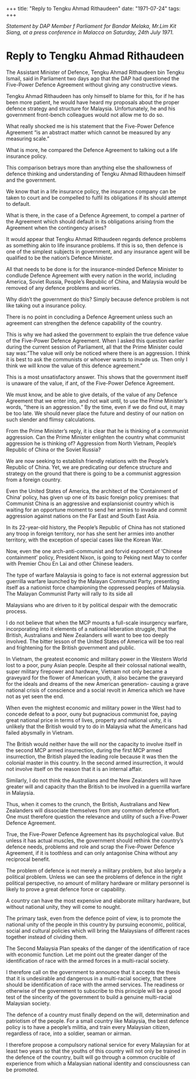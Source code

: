 +++ 
title: "Reply to Tengku Ahmad Rithaudeen"
date: "1971-07-24"
tags:
+++

_Statement by DAP Member f Parliament for Bandar Melaka, Mr.Lim Kit Siang, at a press conference in Malacca on Saturday, 24th July 1971._

# Reply to Tengku Ahmad Rithaudeen

The Assistant Minister of Defence, Tengku Ahmad Rithaudeen bin Tengku Ismail, said in Parliament two days ago that the DAP had questioned the Five-Power Defence Agreement without giving any constructive views.

Tengku Ahmad Rithaudeen has only himself to blame for this, for if he has been more patient, he would have heard my proposals about the proper defence strategy and structure for Malaysia. Unfortunately, he and his government front-bench colleagues would not allow me to do so.</u>

What really shocked me is his statement that the Five-Power Defence Agreement “is an abstract matter which cannot be measured by any measuring scale.”

What is more, he compared the Defence Agreement to talking out a life insurance policy.

This comparison betrays more than anything else the shallowness of defence thinking and understanding of Tengku Ahmad Rithaudeen himself and the government.

We know that in a life insurance policy, the insurance company can be taken to court and be compelled to fulfil its obligations if its should attempt to default.

What is there, in the case of a Defence Agreement, to compel a partner of the Agreement which should default in its obligations arising from the Agreement when the contingency arises?

It would appear that Tengku Ahmad Rithaudeen regards defence problems as something akin to life insurance problems. If this is so, then defence is one of the simplest subjects in government, and any insurance agent will be qualified to be the nation’s Defence Minister.

All that needs to be done is for the insurance-minded Defence Minister to condlude Defence Agreement with every nation in the world, including America, Soviet Russia, People’s Republic of China, and Malaysia would be removed of any defence problems and worries.

Why didn’t the government do this? Simply because defence problem is not like taking out a insurance policy.

There is no point in concluding a Defence Agreement unless such an agreement can strengthen the defence capability of the country.

This is why we had asked the government to explain the true defence value of the Five-Power Defence Agreement.
When I asked this question earlier during the current session of Parliament, all that the Prime Minister could say was:”The value will only be noticed where there is an aggression. I think it is best to ask the communists or whoever wants to invade us. Then only I think we will know the value of this defence agreement.”

This is a most unsatisfactory answer. This shows that the government itself is unaware of the value, if ant, of the Five-Power Defence Agreement. 

We must know, and be able to give details, of the value of any Defence Agreement that we enter into, and not wait until, to use the Prime Minister’s words, ”there is an aggression.” By the time, even if we do find out, it may be too late. We should never place the future and destiny of our nation on such slender and flimsy calculations.

From the Prime Minister’s reply, it is clear that he is thinking of a communist aggression. Can the Prime Minister enlighten the country what communist aggression he is thinking of? Aggression from North Vietnam, People’s Republic of China or the Soviet Russia?

We are now seeking to establish friendly relations with the People’s Republic of China. Yet, we are predicating our defence structure and strategy on the ground that there is going to be a communist aggression from a foreign country.

Even the United States of America, the architect of the ‘Containment of China’ policy, has given up one of its basic foreign policy premises: that Communist China is an aggressive and explansionist country which is waiting for an opportune moment to send her armies to invade and commit aggression against nations on the Far East and South East Asia.

In its 22-year-old history, the People’s Republic of China has not stationed any troop in foreign territory, nor has she sent her armies into another territory, with the exception of special cases like the Korean War.

Now, even the one arch-anti-communist and forvid exponent of ‘Chinese containment’ policy, President Nixon, is going to Peking next May to confer with Premier Chou En Lai and other Chinese leaders.

The type of warfare Malaysia is going to face is not external aggression but guerrilla warfare launched by the Malayan Communist Party, presenting itself as a nationist force championing the oppressed peoples of Malaysia. The Malayan Communist Party will rally to its side all 

Malaysians who are driven to it by political despair with the democratic process.

I do not believe that when the MCP mounts a full-scale insurgency warfare, incorporating into it elements of a national leberation struggle, that the British, Australians and New Zealanders will want to bee too deeply involved. The bitter lesson of the United States of America will be too real and frightening for the British government and public.

In Vietnam, the greatest economic and military power in the Western World lost to a poor, puny Asian people. Despite all their colossal national wealth, super military firepower and hardware, Vietnam not only became a graveyard for the flower of American youth, it also became the graveyard for the ideals and dreams of the new American generation- causing a grave national crisis of conscience and a social revolt in America which we have not as yet seen the end.

When even the mightest economic and military power in the West had to concede defeat to a poor, ouny but pugnacious communist foe, paying great national price in terms of lives, property and national unity, it is unlikely that the British would try to do in Malaysia what the Americans had failed abysmally in Vietnam.

The British would neither have the will nor the capacity to involve itself in the second MCP armed insurrection, during the first MCP armed insurrection, the British played the leading role because it was then the colonial master in this country. In the second armed insurrection, it would not involve itself on the reason that it is an internal affair.

Similarly, I do not think the Australians and the New Zealanders will have greater will and capacity than the British to be involved in a guerrilla warfare in Malaysia.

Thus, when it comes to the crunch, the British, Australians and New Zealanders will dissociate themselves from any common defence effort. One must therefore question the relevance and utility of such a Five-Power Defence Agreement.

True, the Five-Power Defence Agreement has its psychological value. But unless it has actual muscles, the government should rethink the country’s defence needs, problems and role and scrap the Five-Power Defence Agreement, if it is toothless and can only antagonise China without any reciprocal benefit.

The problem of defence is not merely a military problem, but also largely a political problem. Unless we can see the problems of defence in the right political perspective, no amount of military hardware or military personnel is likely to prove a great defence force or capability.

A country can have the most expensive and elaborate military hardware, but without national unity, they will come to nought.

The primary task, even from the defence point of view, is to promote the national unity of the people in this country by pursuing economic, political, social and cultural policies which will bring the Malaysians of different races together instead of cividing them.

The Second Malaysia Plan speaks of the danger of the identification of race with economic function. Let me point out the greater danger of the identification of race with the armed forces in a multi-racial society.

I therefore call on the government to announce that it accepts the thesis that it is undesirable and dangerous in a multi-racial society, that there should be identification of race with the armed services. The readiness or otherwise of the government to subscribe to this principle will be a good test of the sincerity of the government to build a genuine multi-racial Malaysian society.

The defence of a country must finally depend on the will, determination and patriotism of the people. For a small country like Malaysia, the best defence policy is to have a people’s militia, and train every Malaysian citizen, regardless of race, into a soldier, seaman or airman.

I therefore propose a compulsory national service for every Malaysian for at least two years so that the youths of this country will not only be trained in the defence of the country, built will go through a common crucible of experience from which a Malaysian national identity and consciousness can be promoted.
 
